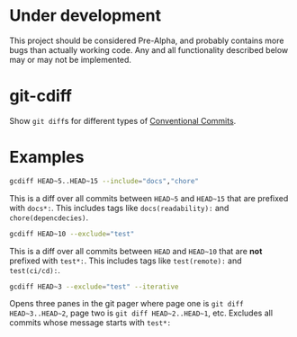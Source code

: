 # Under development
This project should be considered Pre-Alpha, and probably contains more bugs than
actually working code. Any and all functionality described below may or may not be
implemented.


# git-cdiff

Show `git diff`s for different types of
[Conventional Commits](https://www.conventionalcommits.org/en/v1.0.0/).

# Examples

```bash
gcdiff HEAD~5..HEAD~15 --include="docs","chore"
```

This is a diff over all commits between `HEAD~5` and `HEAD~15` that are prefixed with
`docs*:`. This includes tags like `docs(readability):` and `chore(depencdecies)`.

```bash
gcdiff HEAD~10 --exclude="test"
```

This is a diff over all commits between `HEAD` and `HEAD~10` that are __not__ prefixed with
`test*:`. This includes tags like `test(remote):` and `test(ci/cd):`.

```bash
gcdiff HEAD~3 --exclude="test" --iterative
```

Opens three panes in the git pager where page one is `git diff HEAD~3..HEAD~2`, page two
is `git diff HEAD~2..HEAD~1`, etc. Excludes all commits whose message starts with
`test*:`
